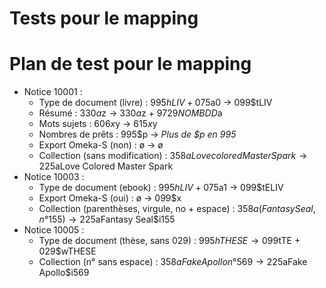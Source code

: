 # Tests pour le mapping
# Plan de test pour le mapping

* Notice 10001 :
  * Type de document (livre) : 995$hLIV + 075$a0 → 099$tLIV
  * Résumé : 330$a$z → 330$a$z + 972$9NOMBDD$a
  * Mots sujets : 606$x$y → 615$x$y
  * Nombres de prêts : 995$p → _Plus de $p en 995_
  * Export Omeka-S (non) : ø → ø
  * Collection (sans modification) : 358$aLove colored Master Spark → 225$aLove Colored Master Spark
* Notice 10003 :
  * Type de document (ebook) : 995$hLIV + 075$a1 → 099$tELIV
  * Export Omeka-S (oui) : ø → 099$x
  * Collection (parenthèses, virgule, no + espace) : 358$a(Fantasy Seal, n° 155) → 225$aFantasy Seal$i155
* Notice 10005 :
  * Type de document (thèse, sans 029) : 995$hTHESE → 099$tTE + 029$wTHESE
  * Collection (n° sans espace) : 358$aFake Apollo n°569 → 225$aFake Apollo$i569